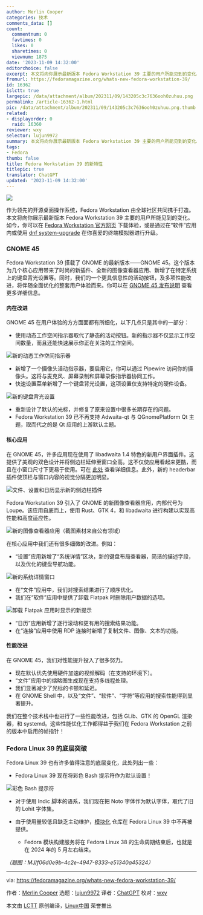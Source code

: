 ```yaml
---
author: Merlin Cooper
categories: 技术
comments_data: []
count:
  commentnum: 0
  favtimes: 0
  likes: 0
  sharetimes: 0
  viewnum: 1875
date: '2023-11-09 14:32:00'
editorchoice: false
excerpt: 本文将向你展示最新版本 Fedora Workstation 39 主要的用户所能见到的变化。
fromurl: https://fedoramagazine.org/whats-new-fedora-workstation-39/
id: 16362
islctt: true
largepic: /data/attachment/album/202311/09/143205c3c7636ooh0zuhuu.png
permalink: /article-16362-1.html
pic: /data/attachment/album/202311/09/143205c3c7636ooh0zuhuu.png.thumb.jpg
related:
- displayorder: 0
  raid: 16360
reviewer: wxy
selector: lujun9972
summary: 本文将向你展示最新版本 Fedora Workstation 39 主要的用户所能见到的变化。
tags:
- Fedora
thumb: false
title: Fedora Workstation 39 的新特性
titlepic: true
translator: ChatGPT
updated: '2023-11-09 14:32:00'
---
```


![](/data/attachment/album/202311/09/143205c3c7636ooh0zuhuu.png)


作为领先的开源桌面操作系统，Fedora Workstation 由全球社区共同携手打造。本文将向你展示最新版本 Fedora Workstation 39 主要的用户所能见到的变化。如今，你可以在 [Fedora Workstation 官方网页](https://fedoraproject.org/workstation/) 下载体验，或是通过在“软件”应用内或使用 [dnf system-upgrade](https://docs.fedoraproject.org/en-US/quick-docs/upgrading-fedora-offline/) 在你喜爱的终端模拟器进行升级。


### GNOME 45


Fedora Workstation 39 搭载了 GNOME 的最新版本——GNOME 45。这个版本为几个核心应用带来了时尚的新插件、全新的图像查看器应用、新增了在特定系统上的键盘背光设置等。同时，我们的一个更具信息性的活动按钮，及多项性能改进，将伴随全面优化的整套用户体验而来。你可以在 [GNOME 45 发布说明](https://release.gnome.org/45/) 查看更多详细信息。


#### 内在改进


GNOME 45 在用户体验的方方面面都有所细化，以下几点只是其中的一部分：


* 使用动态工作空间指示器取代了静态的活动按钮。新的指示器不仅显示工作空间数量，而且还能快速展示你正在关注的工作空间。


![新的动态工作空间指示器](/data/attachment/album/202311/09/143256h3tbh346pet5heb5.gif)
* 新增了一个摄像头活动指示器，要启用它，你可以通过 Pipewire 访问你的摄像头。这将与麦克风、屏幕录制和屏幕录像指示器协同工作。
* 快速设置菜单新增了一个键盘背光设置，这项设置仅支持特定的硬件设备。


![新的键盘背光设置](/data/attachment/album/202311/09/143257q4qj14p4vy11fv1o.png)
* 重新设计了默认的光标，并修复了原来设置中很多长期存在的问题。
* Fedora Workstation 39 已不再支持 Adwaita-qt 与 QGnomePlatform Qt 主题，取而代之的是 Qt 应用的上游默认主题。


#### 核心应用


在 GNOME 45，许多应用现在使用了 libadwaita 1.4 特色的新用户界面插件。这提供了美观的双色设计并将侧边栏延伸至窗口全高。这不仅使应用看起来更酷，而且在小窗口尺寸下更易于使用。可在 [此处](https://blogs.gnome.org/alicem/2023/09/15/libadwaita-1-4/) 查看详细信息。此外，新的 headerbar 插件使顶栏与窗口内容的视觉分隔更加明显。


![文件、设置和日历显示新的侧边栏插件](/data/attachment/album/202311/09/143257y8c5r8zr1ucj5rr8.png)


Fedora Workstation 39 引入了 GNOME 的新图像查看器应用，内部代号为 Loupe。该应用自底而上，使用 Rust、GTK 4，和 libadwaita 进行构建以实现高性能和高度适应性。


![新的图像查看器应用（截图素材来自公有领域）](/data/attachment/album/202311/09/143334h6jzsp4wgzp4yyz4.jpg)


在核心应用中我们还有很多细微的改进。例如：


* “设置”应用新增了“系统详情”区块，新的键盘布局查看器，简洁的描述字段，以及优化的键盘导航功能。


![新的系统详情窗口](/data/attachment/album/202311/09/143259p6tjxzvdtdy8dyxu.png)
* 在“文件”应用中，我们对搜索结果进行了顺序优化。
* 我们在“软件”应用中提供了卸载 Flatpak 时删除用户数据的选项。


![卸载 Flatpak 应用时显示的新提示](/data/attachment/album/202311/09/143259vjcqwwczcdww9wdw.png)
* “日历”应用新增了逐行滚动和更有用的搜索结果功能。
* 在“连接”应用中使用 RDP 连接时新增了复制文件、图像、文本的功能。


#### 性能改进


在 GNOME 45，我们对性能提升投入了很多努力。


* 现在默认优先使用硬件加速的视频解码（在支持的环境下）。
* “文件”应用中的缩略图生成现在支持多线程处理。
* 我们显著减少了光标的卡顿和延迟。
* 在 GNOME Shell 中，以及“文件”、“软件”、“字符”等应用的搜索性能得到显著提升。


我们在整个技术栈中也进行了一些性能改进，包括 GLib、GTK 的 OpenGL 渲染器，和 systemd。这些性能优化工作都得益于我们在 Fedora Workstation 之前的版本中启用的帧指针！


### Fedora Linux 39 的底层突破


Fedora Linux 39 也有许多值得注意的底层变化，此处列出一些：


* Fedora Linux 39 现在将彩色 Bash 提示符作为默认设置！


![彩色 Bash 提示符](/data/attachment/album/202311/09/143300x7uslcufzkzulczq.png)
* 对于使用 Indic 脚本的语系，我们现在把 Noto 字体作为默认字体，取代了旧的 Lohit 字体集。
* 由于使用量较低且缺乏主动维护，[模块化](https://docs.fedoraproject.org/en-US/modularity/) 仓库在 Fedora Linux 39 中不再被提供。


	+ Fedora 模块构建服务将在 Fedora Linux 38 的生命周期结束后，也就是在 2024 年的 5 月左右结束。


*（题图：MJ/f06d0e9b-4c2e-4947-8333-e51340a45324）*




---


via: <https://fedoramagazine.org/whats-new-fedora-workstation-39/>


作者：[Merlin Cooper](https://fedoramagazine.org/author/mxanthropocene/) 选题：[lujun9972](https://github.com/lujun9972) 译者：[ChatGPT](https://linux.cn/lctt/ChatGPT) 校对：[wxy](https://github.com/wxy)


本文由 [LCTT](https://github.com/LCTT/TranslateProject) 原创编译，[Linux中国](https://linux.cn/) 荣誉推出